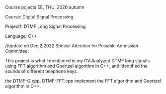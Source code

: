 Course pojects EE, THU, 2020 autumn

Course: Digital Signal Processing

Project1: DTMF Long Signal Processing

Language: C++

//update on Dec,2,2022
Special Attention for Possible Admission Committee:

This project is what I mentioned in my CV:Analyzed DTMF long signals using FFT algorithm and Goertzel algorithm in C++, and identified the sounds of different telephone keys.

the DTMF-G.cpp, DTMF-FFT.cpp implement the FFT algorithm and Goertzel algorithm in C++. 
